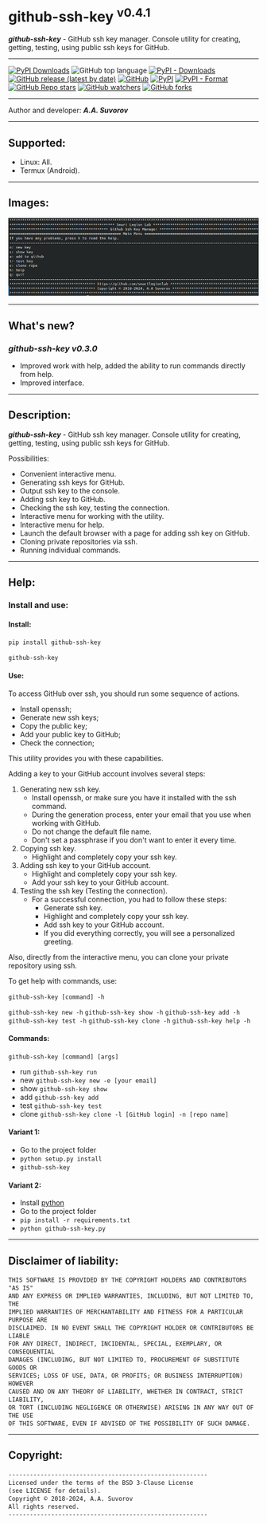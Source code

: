 # github-ssh-key <sup>v0.4.1</sup>
___github-ssh-key___ - GitHub ssh key manager. Console utility for creating, getting, testing, 
using public ssh keys for GitHub.
***

[![PyPI Downloads](https://static.pepy.tech/badge/github-ssh-key)](https://pepy.tech/projects/github-ssh-key)
![GitHub top language](https://img.shields.io/github/languages/top/smartlegionlab/github-ssh-key)
[![PyPI - Downloads](https://img.shields.io/pypi/dm/github-ssh-key?label=pypi%20downloads)](https://pypi.org/project/github-ssh-key/)
[![GitHub release (latest by date)](https://img.shields.io/github/v/release/smartlegionlab/github-ssh-key)](https://github.com/smartlegionlab/github-ssh-key/)
[![GitHub](https://img.shields.io/github/license/smartlegionlab/github-ssh-key)](https://github.com/smartlegionlab/github-ssh-key/blob/master/LICENSE)
[![PyPI](https://img.shields.io/pypi/v/github-ssh-key)](https://pypi.org/project/github-ssh-key)
[![PyPI - Format](https://img.shields.io/pypi/format/github-ssh-key)](https://pypi.org/project/github-ssh-key)
[![GitHub Repo stars](https://img.shields.io/github/stars/smartlegionlab/github-ssh-key?style=social)](https://github.com/smartlegionlab/github-ssh-key/)
[![GitHub watchers](https://img.shields.io/github/watchers/smartlegionlab/github-ssh-key?style=social)](https://github.com/smartlegionlab/github-ssh-key/)
[![GitHub forks](https://img.shields.io/github/forks/smartlegionlab/github-ssh-key?style=social)](https://github.com/smartlegionlab/github-ssh-key/)

***

Author and developer: ___A.A. Suvorov___

***

## Supported:

- Linux: All.
- Termux (Android).

***

## Images:

![logo](https://github.com/smartlegionlab/github-ssh-key/raw/master/data/images/github-ssh-key.png)

***

## What's new?

### ___github-ssh-key v0.3.0___

- Improved work with help, added the ability to run commands directly from help.
- Improved interface.

***

## Description:

___github-ssh-key___ - GitHub ssh key manager. Console utility for creating, getting, 
testing, using public ssh keys for GitHub.

Possibilities:

- Convenient interactive menu.
- Generating ssh keys for GitHub.
- Output ssh key to the console.
- Adding ssh key to GitHub.
- Checking the ssh key, testing the connection.
- Interactive menu for working with the utility.
- Interactive menu for help.
- Launch the default browser with a page for adding ssh key on GitHub.
- Cloning private repositories via ssh.
- Running individual commands.

***

## Help:

### Install and use:

#### Install:

`pip install github-ssh-key`

`github-ssh-key`

#### Use:

To access GitHub over ssh, you should run some sequence of actions.

- Install openssh;
- Generate new ssh keys;
- Copy the public key;
- Add your public key to GitHub;
- Check the connection;

This utility provides you with these capabilities.

Adding a key to your GitHub account involves several steps:

1. Generating new ssh key.
   - Install openssh, or make sure you have it installed with the ssh command.
   - During the generation process, enter your email that you use when working with GitHub.
   - Do not change the default file name.
   - Don't set a passphrase if you don't want to enter it every time.
2. Copying ssh key.
   - Highlight and completely copy your ssh key.
3. Adding ssh key to your GitHub account.
   - Highlight and completely copy your ssh key.
   - Add your ssh key to your GitHub account.
4. Testing the ssh key (Testing the connection).
   - For a successful connection, you had to follow these steps:
     - Generate ssh key.
     - Highlight and completely copy your ssh key.
     - Add ssh key to your GitHub account.
     - If you did everything correctly, you will see a personalized greeting.

Also, directly from the interactive menu, you can clone your private
repository using ssh.

To get help with commands, use:

`github-ssh-key [command] -h`

`github-ssh-key new -h`
`github-ssh-key show -h`
`github-ssh-key add -h`
`github-ssh-key test -h`
`github-ssh-key clone -h`
`github-ssh-key help -h`

#### Commands:

`github-ssh-key [command] [args]`

- run `github-ssh-key run`
- new `github-ssh-key new -e [your email]`
- show `github-ssh-key show`
- add `github-ssh-key add`
- test `github-ssh-key test`
- clone `github-ssh-key clone -l [GitHub login] -n [repo name]`


#### Variant 1:

- Go to the project folder
- `python setup.py install`
- `github-ssh-key`

#### Variant 2:

- Install [python](https://python.org)
- Go to the project folder
- `pip install -r requirements.txt`
- `python github-ssh-key.py`

***

## Disclaimer of liability:

    THIS SOFTWARE IS PROVIDED BY THE COPYRIGHT HOLDERS AND CONTRIBUTORS "AS IS"
    AND ANY EXPRESS OR IMPLIED WARRANTIES, INCLUDING, BUT NOT LIMITED TO, THE
    IMPLIED WARRANTIES OF MERCHANTABILITY AND FITNESS FOR A PARTICULAR PURPOSE ARE
    DISCLAIMED. IN NO EVENT SHALL THE COPYRIGHT HOLDER OR CONTRIBUTORS BE LIABLE
    FOR ANY DIRECT, INDIRECT, INCIDENTAL, SPECIAL, EXEMPLARY, OR CONSEQUENTIAL
    DAMAGES (INCLUDING, BUT NOT LIMITED TO, PROCUREMENT OF SUBSTITUTE GOODS OR
    SERVICES; LOSS OF USE, DATA, OR PROFITS; OR BUSINESS INTERRUPTION) HOWEVER
    CAUSED AND ON ANY THEORY OF LIABILITY, WHETHER IN CONTRACT, STRICT LIABILITY,
    OR TORT (INCLUDING NEGLIGENCE OR OTHERWISE) ARISING IN ANY WAY OUT OF THE USE
    OF THIS SOFTWARE, EVEN IF ADVISED OF THE POSSIBILITY OF SUCH DAMAGE.

***

## Copyright:
    --------------------------------------------------------
    Licensed under the terms of the BSD 3-Clause License
    (see LICENSE for details).
    Copyright © 2018-2024, A.A. Suvorov
    All rights reserved.
    --------------------------------------------------------
